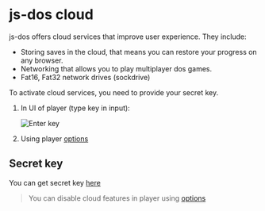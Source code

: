 # js-dos cloud

js-dos offers cloud services that improve user experience. They include:

* Storing saves in the cloud, that means you can restore your progress on any browser.
* Networking that allows you to play multiplayer dos games.
* Fat16, Fat32 network drives (sockdrive)

To activate cloud services, you need to provide your secret key. 

1. In UI of player (type key in input):

    ![Enter key](enter-key.jpg)

2. Using player [options](Player-API.md#options)

## Secret key

You can get secret key [here](https://v8.js-dos.com/key/)

> You can disable cloud features in player using [options](Player-API.md#options)
